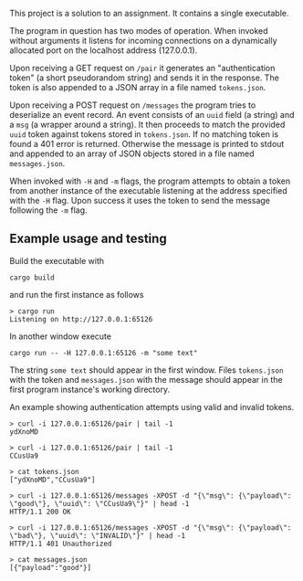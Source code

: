 This project is a solution to an assignment.
It contains a single executable.

The program in question has two modes of operation.
When invoked without arguments it listens for incoming connections on a dynamically allocated port on the localhost address (127.0.0.1).

Upon receiving a GET request on `/pair` it generates an "authentication token" (a short pseudorandom string) and sends it in the response.
The token is also appended to a JSON array in a file named `tokens.json`.

Upon receiving a POST request on `/messages` the program tries to deserialize an event record.
An event consists of an `uuid` field (a string) and a `msg` (a wrapper around a string).
It then proceeds to match the provided `uuid` token against tokens stored in `tokens.json`.
If no matching token is found a 401 error is returned.
Otherwise the message is printed to stdout and appended to an array of JSON objects stored in a file named `messages.json`.

When invoked with `-H` and `-m` flags, the program attempts to obtain a token from another instance of the executable listening at the address specified with the `-H` flag.
Upon success it uses the token to send the message following the `-m` flag.

## Example usage and testing

Build the executable with

```
cargo build
```

and run the first instance as follows

```
> cargo run
Listening on http://127.0.0.1:65126
```

In another window execute

```
cargo run -- -H 127.0.0.1:65126 -m "some text"
```

The string `some text` should appear in the first window.
Files `tokens.json` with the token and `messages.json` with the message should appear in the first program instance's working directory.

An example showing authentication attempts using valid and invalid tokens.

```
> curl -i 127.0.0.1:65126/pair | tail -1
ydXnoMD

> curl -i 127.0.0.1:65126/pair | tail -1
CCusUa9

> cat tokens.json
["ydXnoMD","CCusUa9"]

> curl -i 127.0.0.1:65126/messages -XPOST -d "{\"msg\": {\"payload\": \"good\"}, \"uuid\": \"CCusUa9\"}" | head -1
HTTP/1.1 200 OK

> curl -i 127.0.0.1:65126/messages -XPOST -d "{\"msg\": {\"payload\": \"bad\"}, \"uuid\": \"INVALID\"}" | head -1
HTTP/1.1 401 Unauthorized

> cat messages.json
[{"payload":"good"}]
```
